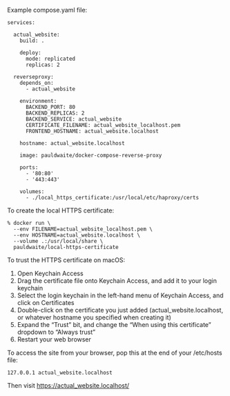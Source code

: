 Example compose.yaml file:

```
services:

  actual_website:
    build: .

    deploy:
      mode: replicated
      replicas: 2

  reverseproxy:
    depends_on:
      - actual_website

    environment:
      BACKEND_PORT: 80
      BACKEND_REPLICAS: 2
      BACKEND_SERVICE: actual_website
      CERTIFICATE_FILENAME: actual_website_localhost.pem
      FRONTEND_HOSTNAME: actual_website.localhost

    hostname: actual_website.localhost

    image: pauldwaite/docker-compose-reverse-proxy

    ports:
      - '80:80'
      - '443:443'

    volumes:
      - ./local_https_certificate:/usr/local/etc/haproxy/certs
```

To create the local HTTPS certificate:

```
% docker run \
  --env FILENAME=actual_website_localhost.pem \
  --env HOSTNAME=actual_website.localhost \
  --volume .:/usr/local/share \
  pauldwaite/local-https-certificate
```

To trust the HTTPS certificate on macOS:

1. Open Keychain Access
2. Drag the certificate file onto Keychain Access, and add it to your login keychain
3. Select the login keychain in the left-hand menu of Keychain Access, and click on Certificates
4. Double-click on the certificate you just added (actual_website.localhost, or whatever hostname you specified when creating it)
5. Expand the “Trust” bit, and change the “When using this certificate” dropdown to “Always trust”
6. Restart your web browser

To access the site from your browser, pop this at the end of your /etc/hosts file:

```
127.0.0.1 actual_website.localhost
```

Then visit https://actual_website.localhost/
